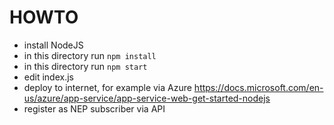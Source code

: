 # HOWTO
- install NodeJS
- in this directory run `npm install`
- in this directory run `npm start`
- edit index.js
- deploy to internet, for example via Azure https://docs.microsoft.com/en-us/azure/app-service/app-service-web-get-started-nodejs
- register as NEP subscriber via API